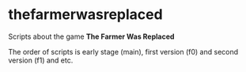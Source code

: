 # thefarmerwasreplaced
Scripts about the game **The Farmer Was Replaced**

The order of scripts is early stage (main), first version (f0) and second version (f1) and etc.
